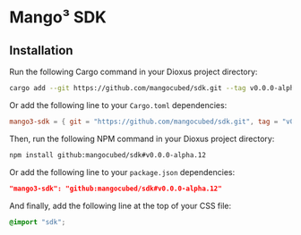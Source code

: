 # Mango³ SDK

## Installation

Run the following Cargo command in your Dioxus project directory:

```bash
cargo add --git https://github.com/mangocubed/sdk.git --tag v0.0.0-alpha.12
```

Or add the following line to your `Cargo.toml` dependencies:

```toml
mango3-sdk = { git = "https://github.com/mangocubed/sdk.git", tag = "v0.0.0-alpha.12" }
```

Then, run the following NPM command in your Dioxus project directory:

```bash
npm install github:mangocubed/sdk#v0.0.0-alpha.12
```

Or add the following line to your `package.json` dependencies:

```json
"mango3-sdk": "github:mangocubed/sdk#v0.0.0-alpha.12"
```

And finally, add the following line at the top of your CSS file:

```css
@import "sdk";
```
